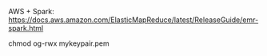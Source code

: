 AWS + Spark: https://docs.aws.amazon.com/ElasticMapReduce/latest/ReleaseGuide/emr-spark.html

chmod og-rwx mykeypair.pem

